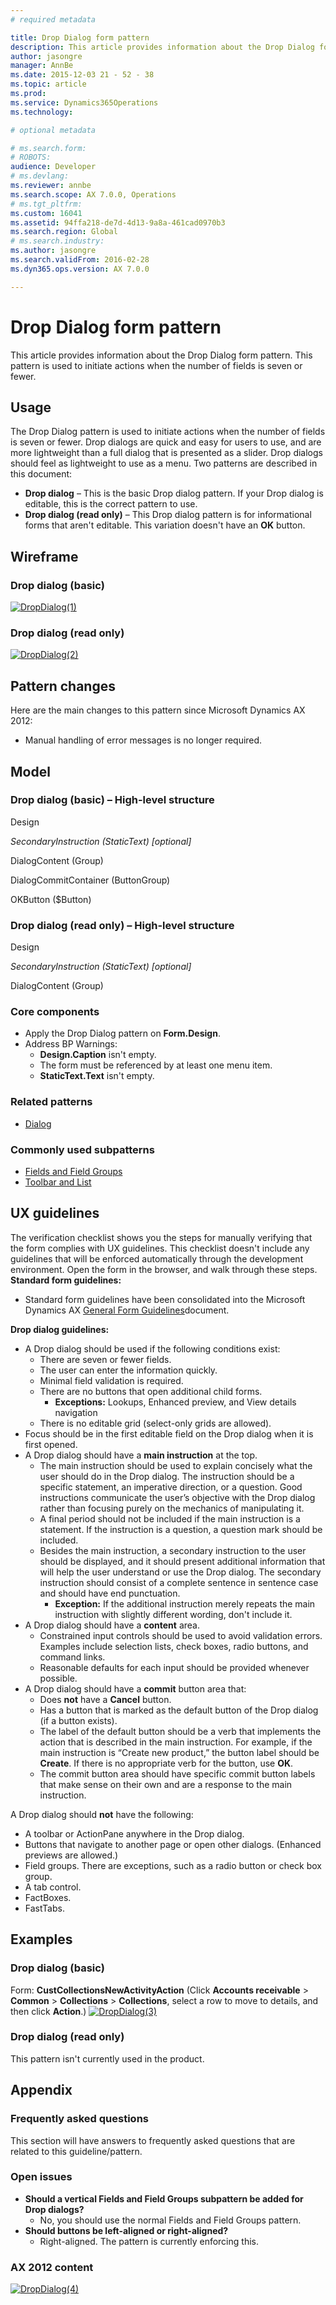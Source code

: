```yaml
---
# required metadata

title: Drop Dialog form pattern
description: This article provides information about the Drop Dialog form pattern. This pattern is used to initiate actions when the number of fields is seven or fewer. 
author: jasongre
manager: AnnBe
ms.date: 2015-12-03 21 - 52 - 38
ms.topic: article
ms.prod: 
ms.service: Dynamics365Operations
ms.technology: 

# optional metadata

# ms.search.form: 
# ROBOTS: 
audience: Developer
# ms.devlang: 
ms.reviewer: annbe
ms.search.scope: AX 7.0.0, Operations
# ms.tgt_pltfrm: 
ms.custom: 16041
ms.assetid: 94ffa218-de7d-4d13-9a8a-461cad0970b3
ms.search.region: Global
# ms.search.industry: 
ms.author: jasongre
ms.search.validFrom: 2016-02-28
ms.dyn365.ops.version: AX 7.0.0

---
```


# Drop Dialog form pattern

This article provides information about the Drop Dialog form pattern. This pattern is used to initiate actions when the number of fields is seven or fewer. 

Usage
-----

The Drop Dialog pattern is used to initiate actions when the number of fields is seven or fewer. Drop dialogs are quick and easy for users to use, and are more lightweight than a full dialog that is presented as a slider. Drop dialogs should feel as lightweight to use as a menu. Two patterns are described in this document:

-   **Drop dialog** – This is the basic Drop dialog pattern. If your Drop dialog is editable, this is the correct pattern to use.
-   **Drop dialog (read only)** – This Drop dialog pattern is for informational forms that aren't editable. This variation doesn't have an **OK** button.

## Wireframe
### Drop dialog (basic)

[![DropDialog(1)](./media/dropdialog1.png)](./media/dropdialog1.png)

### Drop dialog (read only)

[![DropDialog(2)](./media/dropdialog2.png)](./media/dropdialog2.png)

## Pattern changes
Here are the main changes to this pattern since Microsoft Dynamics AX 2012:

-   Manual handling of error messages is no longer required.

## Model
### Drop dialog (basic) – High-level structure

Design

*SecondaryInstruction (StaticText) \[optional\]*

DialogContent (Group)

DialogCommitContainer (ButtonGroup)

OKButton ($Button)

### Drop dialog (read only) – High-level structure

Design

*SecondaryInstruction (StaticText) \[optional\]*

DialogContent (Group)

### Core components

-   Apply the Drop Dialog pattern on **Form.Design**.
-   Address BP Warnings:
    -   **Design.Caption** isn't empty.
    -   The form must be referenced by at least one menu item.
    -   **StaticText.Text** isn't empty.

### Related patterns

-   [Dialog](dialog-form-pattern.md)

### Commonly used subpatterns

-   [Fields and Field Groups](fields-field-groups-subpattern.md)
-   [Toolbar and List](toolbar-list-subpattern.md)

## UX guidelines
The verification checklist shows you the steps for manually verifying that the form complies with UX guidelines. This checklist doesn't include any guidelines that will be enforced automatically through the development environment. Open the form in the browser, and walk through these steps. **Standard form guidelines:**

-   Standard form guidelines have been consolidated into the Microsoft Dynamics AX [General Form Guidelines](general-form-guidelines.md)document.

**Drop dialog guidelines:**

-   A Drop dialog should be used if the following conditions exist:
    -   There are seven or fewer fields.
    -   The user can enter the information quickly.
    -   Minimal field validation is required.
    -   There are no buttons that open additional child forms.
        -   **Exceptions:** Lookups, Enhanced preview, and View details navigation
    -   There is no editable grid (select-only grids are allowed).
-   Focus should be in the first editable field on the Drop dialog when it is first opened.
-   A Drop dialog should have a **main instruction** at the top.
    -   The main instruction should be used to explain concisely what the user should do in the Drop dialog. The instruction should be a specific statement, an imperative direction, or a question. Good instructions communicate the user’s objective with the Drop dialog rather than focusing purely on the mechanics of manipulating it.
    -   A final period should not be included if the main instruction is a statement. If the instruction is a question, a question mark should be included.
    -   Besides the main instruction, a secondary instruction to the user should be displayed, and it should present additional information that will help the user understand or use the Drop dialog. The secondary instruction should consist of a complete sentence in sentence case and should have end punctuation.
        -   **Exception:** If the additional instruction merely repeats the main instruction with slightly different wording, don't include it.
-   A Drop dialog should have a **content** area.
    -   Constrained input controls should be used to avoid validation errors. Examples include selection lists, check boxes, radio buttons, and command links.
    -   Reasonable defaults for each input should be provided whenever possible.
-   A Drop dialog should have a **commit** button area that:
    -   Does **not** have a **Cancel** button.
    -   Has a button that is marked as the default button of the Drop dialog (if a button exists).
    -   The label of the default button should be a verb that implements the action that is described in the main instruction. For example, if the main instruction is “Create new product,” the button label should be **Create**. If there is no appropriate verb for the button, use **OK**.
    -   The commit button area should have specific commit button labels that make sense on their own and are a response to the main instruction.

A Drop dialog should **not** have the following:

-   A toolbar or ActionPane anywhere in the Drop dialog.
-   Buttons that navigate to another page or open other dialogs. (Enhanced previews are allowed.)
-   Field groups. There are exceptions, such as a radio button or check box group.
-   A tab control.
-   FactBoxes.
-   FastTabs.

## Examples
### Drop dialog (basic)

Form: **CustCollectionsNewActivityAction** (Click **Accounts receivable** &gt; **Common** &gt; **Collections** &gt; **Collections**, select a row to move to details, and then click **Action**.) [![DropDialog(3)](./media/dropdialog3.png)](./media/dropdialog3.png)

### Drop dialog (read only)

This pattern isn't currently used in the product.

## Appendix
### Frequently asked questions

This section will have answers to frequently asked questions that are related to this guideline/pattern.

### Open issues

-   **Should a vertical Fields and Field Groups subpattern be added for Drop dialogs?**
    -   No, you should use the normal Fields and Field Groups pattern.
-   **Should buttons be left-aligned or right-aligned?**
    -   Right-aligned. The pattern is currently enforcing this.

### AX 2012 content

[![DropDialog(4)](./media/dropdialog4.png)](./media/dropdialog4.png)

